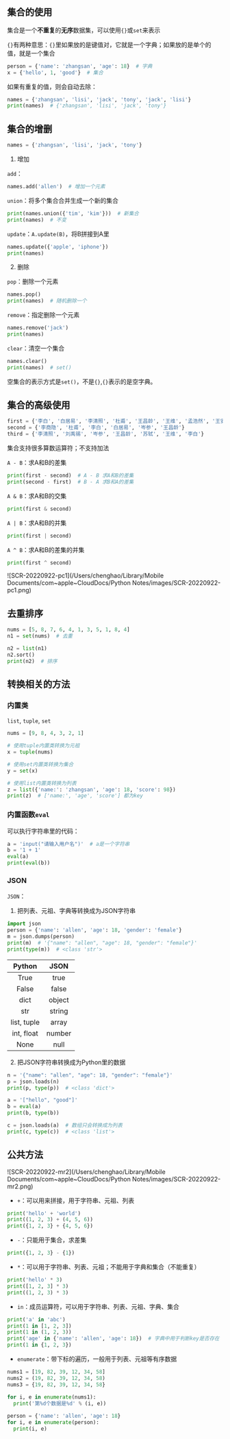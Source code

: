 ## 集合的使用

集合是一个**不重复**的**无序**数据集，可以使用`{}`或`set`来表示

`{}`有两种意思：`{}`里如果放的是键值对，它就是一个字典；如果放的是单个的值，就是一个集合

```python
person = {'name': 'zhangsan', 'age': 18}  # 字典
x = {'hello', 1, 'good'}  # 集合
```

如果有重复的值，则会自动去除：

```python
names = {'zhangsan', 'lisi', 'jack', 'tony', 'jack', 'lisi'}
print(names)  # {'zhangsan', 'lisi', 'jack', 'tony'}
```

## 集合的增删

```python
names = {'zhangsan', 'lisi', 'jack', 'tony'}
```

1. 增加

`add`：

```python
names.add('allen')  # 增加一个元素
```

`union`：将多个集合合并生成一个新的集合

```python
print(names.union({'tim', 'kim'}))  # 新集合
print(names)  # 不变
```

`update`：`A.update(B)`，将B拼接到A里

```python
names.update({'apple', 'iphone'})
print(names)
```

2. 删除

`pop`：删除一个元素

```python
names.pop()
print(names)  # 随机删除一个
```

`remove`：指定删除一个元素

```python
names.remove('jack')
print(names)
```

`clear`：清空一个集合

```python
names.clear()
print(names)  # set()
```

空集合的表示方式是`set()`，不是`{}`,`{}`表示的是空字典。

## 集合的高级使用

```python
first = {'李白', '白居易', '李清照', '杜甫', '王昌龄', '王维', '孟浩然', '王安石'}
second = {'李商隐', '杜甫', '李白', '白居易', '岑参', '王昌龄'}
third = {'李清照', '刘禹锡', '岑参', '王昌龄', '苏轼', '王维', '李白'}
```

集合支持很多算数运算符；不支持加法

`A - B`：求A和B的差集

```python
print(first - second)  # A - B 求A和B的差集
print(second - first)  # B - A 求B和A的差集
```

`A & B`：求A和B的交集

```python
print(first & second)
```

`A | B`：求A和B的并集

```python
print(first | second)
```

`A ^ B`：求A和B的差集的并集

```python
print(first ^ second)
```

![SCR-20220922-pc1](/Users/chenghao/Library/Mobile Documents/com~apple~CloudDocs/Python Notes/images/SCR-20220922-pc1.png)

## 去重排序

```python
nums = [5, 8, 7, 6, 4, 1, 3, 5, 1, 8, 4]
n1 = set(nums)  # 去重

n2 = list(n1)
n2.sort()
print(n2)  # 排序
```

## 转换相关的方法

### 内置类

 `list`, `tuple`, `set`

```python
nums = [9, 8, 4, 3, 2, 1]

# 使用tuple内置类转换为元祖
x = tuple(nums)  

# 使用set内置类转换为集合
y = set(x)

# 使用list内置类转换为列表
z = list({'name:': 'zhangsan', 'age': 18, 'score': 98})
print(z)  # ['name:', 'age', 'score'] 都为key
```

### 内置函数`eval`

可以执行字符串里的代码：

```python
a = 'input("请输入用户名")'  # a是一个字符串
b = '1 + 1'
eval(a)
print(eval(b))
```

### JSON

`JSON`：

1. 把列表、元祖、字典等转换成为JSON字符串

```python
import json
person = {'name': 'allen', 'age': 18, 'gender': 'female'}
m = json.dumps(person)
print(m)  # '{"name": "allen", "age": 18, "gender": "female"}'
print(type(m))  # <class 'str'>
```

|   Python    |  JSON  |
| :---------: | :----: |
|    True     |  true  |
|    False    | false  |
|    dict     | object |
|     str     | string |
| list, tuple | array  |
| int, float  | number |
|    None     |  null  |

2. 把JSON字符串转换成为Python里的数据

```python
n = '{"name": "allen", "age": 18, "gender": "female"}'
p = json.loads(n)
print(p, type(p))  # <class 'dict'>

a = '["hello", "good"]'
b = eval(a)
print(b, type(b))

c = json.loads(a)  # 数组只会转换成为列表
print(c, type(c))  # <class 'list'>
```

## 公共方法

![SCR-20220922-mr2](/Users/chenghao/Library/Mobile Documents/com~apple~CloudDocs/Python Notes/images/SCR-20220922-mr2.png)

+ `+`：可以用来拼接，用于字符串、元祖、列表

```python
print('hello' + 'world')
print((1, 2, 3) + (4, 5, 6))
print({1, 2, 3} + {4, 5, 6})
```

+ `-`：只能用于集合，求差集

```python
print({1, 2, 3} - {1})
```

+ `*`：可以用于字符串、列表、元祖；不能用于字典和集合（不能重复）

```python
print('hello' * 3)
print([1, 2, 3] * 3)
print((1, 2, 3) * 3)
```

+ `in`：成员运算符，可以用于字符串、列表、元祖、字典、集合

```python
print('a' in 'abc')
print(1 in [1, 2, 3])
print(1 in (1, 2, 3))
print('age' in {'name': 'allen', 'age': 18})  # 字典中用于判断key是否存在
print(1 in {1, 2, 3})
```

+ `enumerate`：带下标的遍历，一般用于列表、元祖等有序数据

```python
nums1 = [19, 82, 39, 12, 34, 58]
nums2 = (19, 82, 39, 12, 34, 58)
nums3 = {19, 82, 39, 12, 34, 58}

for i, e in enumerate(nums1):
  print('第%d个数据是%d' % (i, e))
  
person = {'name': 'allen', 'age': 18}
for i, e in enumerate(person):
  print(i, e)
```
